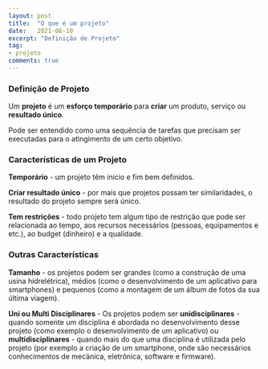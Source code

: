 ```yaml
---
layout: post
title:  "O que é um projeto"
date:   2021-06-10
excerpt: "Definição de Projeto"
tag:
- projeto
comments: true
---
```

### Definição de Projeto
Um <b>projeto</b> é um <b>esforço temporário</b> para <b>criar</b> um produto, serviço ou <b>resultado único</b>.

Pode ser entendido como uma sequência de tarefas que precisam ser executadas para o atingimento de um certo objetivo.

### Características de um Projeto
<b>Temporário</b> - um projeto têm início e fim bem definidos.

<b>Criar resultado único</b> - por mais que projetos possam ter similaridades, o resultado do projeto sempre será único.

<b>Tem restrições</b> - todo projeto tem algum tipo de restrição que pode ser relacionada ao tempo, aos recursos necessários (pessoas, equipamentos e etc.), ao budget (dinheiro) e a qualidade.

### Outras Características

<b>Tamanho</b> - os projetos podem ser grandes (como a construção de uma usina hidrelétrica), médios (como o desenvolvimento de um aplicativo para smartphones) e pequenos (como a montagem de um álbum de fotos da sua última viagem).

<b>Uni ou Multi Disciplinares</b> - Os projetos podem ser <b>unidisciplinares</b> - quando somente um disciplina é abordada no desenvolvimento desse projeto (como exemplo o desenvolvimento de um aplicativo) ou <b>multidisciplinares</b> - quando mais do que uma disciplina é utilizada pelo projeto (por exemplo a criação de um smartphone, onde são necessários conhecimentos de mecânica, eletrônica, software e firmware).

